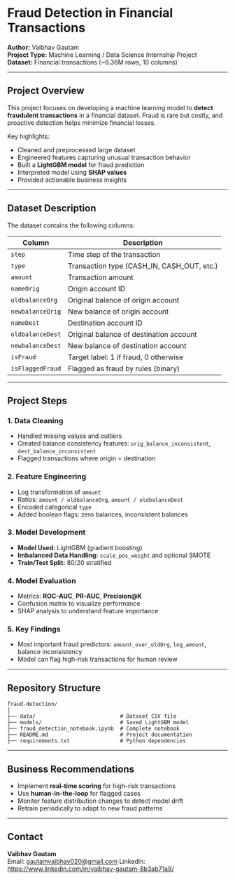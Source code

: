 # Fraud Detection in Financial Transactions

**Author:** Vaibhav Gautam  
**Project Type:** Machine Learning / Data Science Internship Project  
**Dataset:** Financial transactions (~6.36M rows, 10 columns)

---

## Project Overview

This project focuses on developing a machine learning model to **detect fraudulent transactions** in a financial dataset. Fraud is rare but costly, and proactive detection helps minimize financial losses.

Key highlights:
- Cleaned and preprocessed large dataset
- Engineered features capturing unusual transaction behavior
- Built a **LightGBM model** for fraud prediction
- Interpreted model using **SHAP values**
- Provided actionable business insights

---

## Dataset Description

The dataset contains the following columns:

|       Column     |          Description         |
|------------------|------------------------------|
| `step`           | Time step of the transaction |
| `type`           | Transaction type (CASH_IN, CASH_OUT, etc.) |
| `amount`         | Transaction amount |
| `nameOrig`       | Origin account ID |
| `oldbalanceOrg`  | Original balance of origin account |
| `newbalanceOrig` | New balance of origin account |
| `nameDest`       | Destination account ID |
| `oldbalanceDest` | Original balance of destination account |
| `newbalanceDest` | New balance of destination account |
| `isFraud`        | Target label: 1 if fraud, 0 otherwise |
| `isFlaggedFraud` | Flagged as fraud by rules (binary) |

---

## Project Steps

### 1. Data Cleaning
- Handled missing values and outliers
- Created balance consistency features: `orig_balance_inconsistent`, `dest_balance_inconsistent`
- Flagged transactions where origin = destination

### 2. Feature Engineering
- Log transformation of `amount`
- Ratios: `amount / oldbalanceOrg`, `amount / oldbalanceDest`
- Encoded categorical `type`
- Added boolean flags: zero balances, inconsistent balances

### 3. Model Development
- **Model Used:** LightGBM (gradient boosting)
- **Imbalanced Data Handling:** `scale_pos_weight` and optional SMOTE
- **Train/Test Split:** 80/20 stratified

### 4. Model Evaluation
- Metrics: **ROC-AUC**, **PR-AUC**, **Precision@K**
- Confusion matrix to visualize performance
- SHAP analysis to understand feature importance

### 5. Key Findings
- Most important fraud predictors: `amount_over_oldOrg`, `log_amount`, balance inconsistency
- Model can flag high-risk transactions for human review

---

## Repository Structure

```
fraud-detection/
│
├── data/                           # Dataset CSV file
├── models/                         # Saved LightGBM model
├── fraud_detection_notebook.ipynb  # Complete notebook
├── README.md                       # Project documentation
├── requirements.txt                # Python dependencies
```

---

## Business Recommendations

- Implement **real-time scoring** for high-risk transactions
- Use **human-in-the-loop** for flagged cases
- Monitor feature distribution changes to detect model drift
- Retrain periodically to adapt to new fraud patterns

---

## Contact

**Vaibhav Gautam**  
Email: gautamvaibhav020@gmail.com 
LinkedIn: https://www.linkedin.com/in/vaibhav-gautam-8b3ab71a9/

